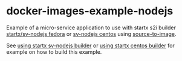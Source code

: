 # docker-images-example-nodejs

Example of a micro-service application to use with startx s2i builder [startx/sv-nodejs fedora](https://hub.docker.com/r/startx/sv-nodejs) or [sv-nodejs centos](https://hub.docker.com/r/startx/sv-nodejs) using [source-to-image](https://github.com/openshift/source-to-image).

See [using startx sv-nodejs builder](https://github.com/startxfr/docker-images/blob/master/Services/nodejs/README.md#using-this-image-as-s2i-builder) or  [using startx centos builder](https://github.com/startxfr/docker-images/blob/centos7/Services/nodejs/README.md#using-this-image-as-s2i-builder) for example on how to build this example.